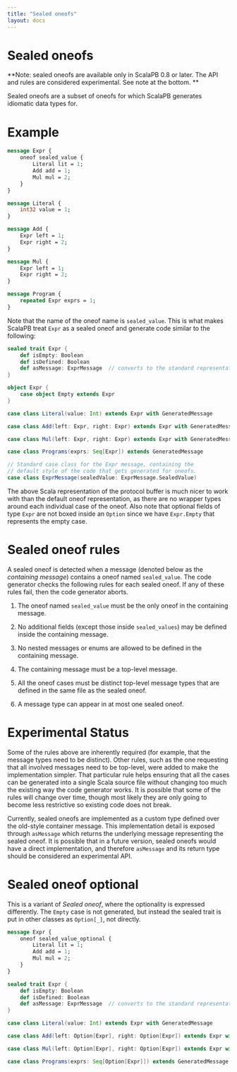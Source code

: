 ```yaml
---
title: "Sealed oneofs"
layout: docs
---
```


# Sealed oneofs

**Note: sealed oneofs are available only in ScalaPB 0.8 or later. The API and rules are considered experimental. See note at the bottom. **

Sealed oneofs are a subset of oneofs for which ScalaPB generates idiomatic data types for.

Example
=======

```protobuf
message Expr {
    oneof sealed_value {
        Literal lit = 1;
        Add add = 1;
        Mul mul = 2;
    }
}

message Literal {
    int32 value = 1;
}

message Add {
    Expr left = 1;
    Expr right = 2;
}

message Mul {
    Expr left = 1;
    Expr right = 2;
}

message Program {
    repeated Expr exprs = 1;
}
```

Note that the name of the oneof name is `sealed_value`. This is what makes ScalaPB treat `Expr` as a sealed oneof and generate code similar to the following:

```scala
sealed trait Expr {
    def isEmpty: Boolean
    def isDefined: Boolean
    def asMessage: ExprMessage  // converts to the standard representation
}

object Expr {
    case object Empty extends Expr
}

case class Literal(value: Int) extends Expr with GeneratedMessage

case class Add(left: Expr, right: Expr) extends Expr with GeneratedMessage

case class Mul(left: Expr, right: Expr) extends Expr with GeneratedMessage

case class Programs(exprs: Seq[Expr]) extends GeneratedMessage

// Standard case class for the Expr message, containing the
// default style of the code that gets generated for oneofs.
case class ExprMessage(sealedValue: ExprMessage.SealedValue)
```

The above Scala representation of the protocol buffer is much nicer to work with than the default oneof representation, as there are no wrapper types around each individual case of the oneof. Also note that optional fields of type `Expr` are not boxed inside an `Option` since we have `Expr.Empty` that represents the empty case.

Sealed oneof rules
==================

A sealed oneof is detected when a message (denoted below as the *containing message*) contains a oneof named `sealed_value`. The code generator checks the following rules for each sealed oneof. If any of these rules fail, then the code generator aborts. 

1. The oneof named `sealed_value` must be the only oneof in the containing message.

2. No additional fields (except those inside `sealed_values`) may be defined inside the containing message.

3. No nested messages or enums are allowed to be defined in the containing message.

4. The containing message must be a top-level message.

5. All the oneof cases must be distinct top-level message types that are defined in the same file as the sealed oneof.

6. A message type can appear in at most one sealed oneof.

Experimental Status
===================

Some of the rules above are inherently required (for example, that the message types need to be distinct). Other rules, such as the one requesting that all involved messages need to be top-level, were added to make the implementation simpler. That particular rule helps ensuring that all the cases can be generated into a single Scala source file without changing too much the existing way the code generator works. It is possible that some of the rules will change over time, though most likely they are only going to become less restrictive so existing code does not break.

Currently, sealed oneofs are implemented as a custom type defined over the old-style container message. This implementation detail is exposed through `asMessage` which returns the underlying message representing the sealed oneof.  It is possible that in a future version, sealed oneofs would have a direct implementation, and therefore `asMessage` and its return type should be considered an experimental API.

Sealed oneof optional
=====================

This is a variant of _Sealed oneof_, where the optionality is expressed differently.
The `Empty` case is not generated, but instead the sealed trait is put in other classes as `Option[_]`, not directly.


```protobuf
message Expr {
    oneof sealed_value_optional {
        Literal lit = 1;
        Add add = 1;
        Mul mul = 2;
    }
}
```

```scala
sealed trait Expr {
    def isEmpty: Boolean
    def isDefined: Boolean
    def asMessage: ExprMessage  // converts to the standard representation
}

case class Literal(value: Int) extends Expr with GeneratedMessage

case class Add(left: Option[Expr], right: Option[Expr]) extends Expr with GeneratedMessage

case class Mul(left: Option[Expr], right: Option[Expr]) extends Expr with GeneratedMessage

case class Programs(exprs: Seq[Option[Expr]]) extends GeneratedMessage
```
